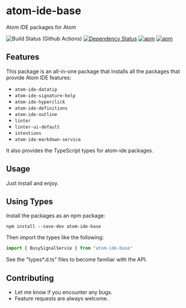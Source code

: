 # atom-ide-base

Atom IDE packages for Atom

![Build Status (Github Actions)](https://github.com/atom-ide-community/atom-ide-base/workflows/CI/badge.svg)
[![Dependency Status](https://david-dm.org/atom-ide-community/atom-ide-base.svg)](https://david-dm.org/atom-ide-community/atom-ide-base)
[![apm](https://img.shields.io/apm/dm/atom-ide-base.svg)](https://github.com/atom-ide-community/atom-ide-base)
[![apm](https://img.shields.io/apm/v/atom-ide-base.svg)](https://github.com/atom-ide-community/atom-ide-base)

## Features

This package is an all-in-one package that installs all the packages that provide Atom IDE features:

- `atom-ide-datatip`
- `atom-ide-signature-help`
- `atom-ide-hyperclick`
- `atom-ide-definitions`
- `atom-ide-outline`
- `linter`
- `linter-ui-default`
- `intentions`
- `atom-ide-markdown-service`

It also provides the TypeScript types for atom-ide packages.

## Usage

Just install and enjoy.

## Using Types

Install the packages as an npm package:

```
npm install --save-dev atom-ide-base
```

Then import the types like the following:

```ts
import { BusySignalServie } from "atom-ide-base"
```

See the "types\*.d.ts" files to become familiar with the API.

## Contributing

- Let me know if you encounter any bugs.
- Feature requests are always welcome.
